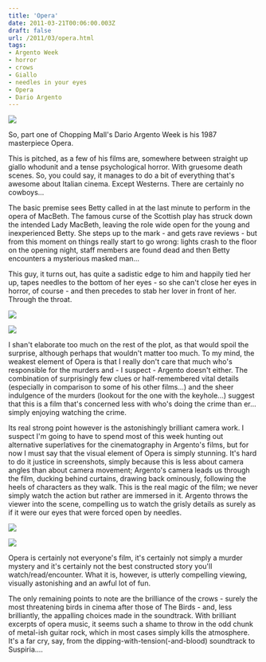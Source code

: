 ```yaml
---
title: 'Opera'
date: 2011-03-21T00:06:00.003Z
draft: false
url: /2011/03/opera.html
tags: 
- Argento Week
- horror
- crows
- Giallo
- needles in your eyes
- Opera
- Dario Argento
---
```


[![](https://blogger.googleusercontent.com/img/b/R29vZ2xl/AVvXsEhQt9uCx-4Az61V_kro9r4wmYSxU6OheWSOsABhk3qCC2ERMWk8L_5UMK8yysQHRy7mzHdHBDQL8qdRC8fqHictJ5P35Qn8wn8aASVu0X1TG7hpH8fsYc3WUi3s61wPdKuVWufT_efAXMo/s640/FCD427_AV_Terror_atthe_Opera_DVD_si.jpg)](https://picasaweb.google.com/lh/photo/ddO4wG-PFS0cXSu8SM1m6u54nN1RycrV_oQh2IHYfkI?feat=embedwebsite)  

  
So, part one of Chopping Mall's Dario Argento Week is his 1987 masterpiece Opera.  
  
This is pitched, as a few of his films are, somewhere between straight up giallo whodunit and a tense psychological horror. With gruesome death scenes. So, you could say, it manages to do a bit of everything that's awesome about Italian cinema. Except Westerns. There are certainly no cowboys...  
  
The basic premise sees Betty called in at the last minute to perform in the opera of MacBeth. The famous curse of the Scottish play has struck down the intended Lady MacBeth, leaving the role wide open for the young and inexperienced Betty. She steps up to the mark - and gets rave reviews - but from this moment on things really start to go wrong: lights crash to the floor on the opening night, staff members are found dead and then Betty encounters a mysterious masked man...  
  
This guy, it turns out, has quite a sadistic edge to him and happily tied her up, tapes needles to the bottom of her eyes - so she can't close her eyes in horror, of course - and then precedes to stab her lover in front of her. Through the throat.  
  

[![](https://blogger.googleusercontent.com/img/b/R29vZ2xl/AVvXsEgASJxTZEH4T1AgU4dHAIOVGAHCDVTir59O-NrNaU44ap5UD6yDuLDkGlyZfG0z3OH28w4BF_oBhk_UozAbbf57swJ-CuEiAskgsCR5Z9Lljlg9eKCs6xetRbDKD77NKrulGbIhLsfMAoQ/s400/vlcsnap-00008.jpg)](https://picasaweb.google.com/lh/photo/jvxyG_fcagEm45TEJdPF-e54nN1RycrV_oQh2IHYfkI?feat=embedwebsite)  

  

[![](https://blogger.googleusercontent.com/img/b/R29vZ2xl/AVvXsEjxtDLZu_gSm5u9uFWVyes6PuyJbDKHclmmwpC65c44WWRbxs5xVw2lk5pHeSJbwOF0cbD_yW2ei2BvxM9TMWk43Zh6bfgAxKPubASo61BvTq_HDEPIS6W1J5Bb2sfMstZEeG1z3wxPkCc/s400/vlcsnap-00005.jpg)](https://picasaweb.google.com/lh/photo/Dvq1vn19qKdsr_i-pKw-9e54nN1RycrV_oQh2IHYfkI?feat=embedwebsite)  

  
I shan't elaborate too much on the rest of the plot, as that would spoil the surprise, although perhaps that wouldn't matter too much. To my mind, the weakest element of Opera is that I really don't care that much who's responsible for the murders and - I suspect - Argento doesn't either. The combination of surprisingly few clues or half-remembered vital details (especially in comparison to some of his other films...) and the sheer indulgence of the murders (lookout for the one with the keyhole...) suggest that this is a film that's concerned less with who's doing the crime than er... simply enjoying watching the crime.  
  
Its real strong point however is the astonishingly brilliant camera work. I suspect I'm going to have to spend most of this week hunting out alternative superlatives for the cinematography in Argento's films, but for now I must say that the visual element of Opera is simply stunning. It's hard to do it justice in screenshots, simply because this is less about camera angles than about camera movement; Argento's camera leads us through the film, ducking behind curtains, drawing back ominously, following the heels of characters as they walk. This is the real magic of the film; we never simply watch the action but rather are immersed in it. Argento throws the viewer into the scene, compelling us to watch the grisly details as surely as if it were our eyes that were forced open by needles.  
  

[![](https://blogger.googleusercontent.com/img/b/R29vZ2xl/AVvXsEivtmKI7llIKNlUTJQoOMwyHGHaUycpK2VWX5BMZKr_P1uP6_b1EYftG4ANeMPlzwvry5uvUKOFn0SIF7FyJxqZTYteRfqd5kEZgUzAXLvP84mavEuRUjSZvR0iRmTlgBenuLttkd5V8E8/s400/vlcsnap-00006.jpg)](https://picasaweb.google.com/lh/photo/P_ximInMfGcA6Y4TZeVPLe54nN1RycrV_oQh2IHYfkI?feat=embedwebsite)  

  

[![](https://blogger.googleusercontent.com/img/b/R29vZ2xl/AVvXsEgXA99MjwwwmHMSxWVj_rKYVOap6kYIJAkUSdSGywP9-ctdrNgAiDuRj0bZpT31QgrO2BFVo6lL4QkyO8QIouxPeIeBLIbTpivb8My2t_f-aFWmdoMbWsRCyuts4r_ltzyGMuHpudZRLUc/s400/vlcsnap-00011.jpg)](https://picasaweb.google.com/lh/photo/y_mjp9UHocJR1BCOgCMGAO54nN1RycrV_oQh2IHYfkI?feat=embedwebsite)  

  
Opera is certainly not everyone's film, it's certainly not simply a murder mystery and it's certainly not the best constructed story you'll watch/read/encounter. What it is, however, is utterly compelling viewing, visually astonishing and an awful lot of fun.  
  
The only remaining points to note are the brilliance of the crows - surely the most threatening birds in cinema after those of The Birds - and, less brilliantly, the appalling choices made in the soundtrack. With brilliant excerpts of opera music, it seems such a shame to throw in the odd chunk of metal-ish guitar rock, which in most cases simply kills the atmosphere. It's a far cry, say, from the dipping-with-tension(-and-blood) soundtrack to Suspiria....